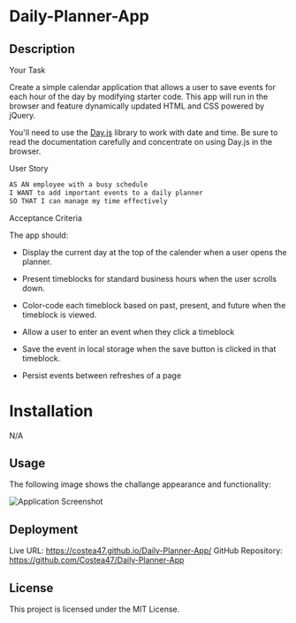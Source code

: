 # Daily-Planner-App

## Description

Your Task

Create a simple calendar application that allows a user to save events for each hour of the day by modifying starter code. This app will run in the browser and feature dynamically updated HTML and CSS powered by jQuery.

You'll need to use the [Day.js](https://day.js.org/docs/en/display/format) library to work with date and time. Be sure to read the documentation carefully and concentrate on using Day.js in the browser.

User Story

```md
AS AN employee with a busy schedule
I WANT to add important events to a daily planner
SO THAT I can manage my time effectively
```

Acceptance Criteria

The app should:

* Display the current day at the top of the calender when a user opens the planner.
 
* Present timeblocks for standard business hours when the user scrolls down.
 
* Color-code each timeblock based on past, present, and future when the timeblock is viewed.
 
* Allow a user to enter an event when they click a timeblock

* Save the event in local storage when the save button is clicked in that timeblock.

* Persist events between refreshes of a page



# Installation
N/A

## Usage
The following image shows the challange appearance and functionality:


![Application Screenshot](/images/screenshot.png)


## Deployment
Live URL: https://costea47.github.io/Daily-Planner-App/
GitHub Repository: https://github.com/Costea47/Daily-Planner-App

## License
This project is licensed under the MIT License.